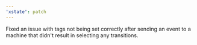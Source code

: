 ```yaml
---
'xstate': patch
---
```


Fixed an issue with tags not being set correctly after sending an event to a machine that didn't result in selecting any transitions.

